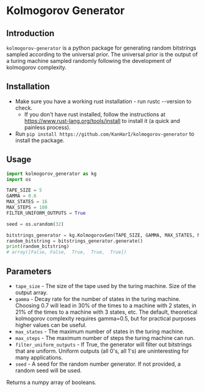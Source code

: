 # Kolmogorov Generator
## Introduction
`kolmogorov-generator` is a python package for generating random bitstrings sampled according to the universal prior. The universal prior is the output of a turing machine sampled randomly following the development of kolmogorov complexity.

## Installation
* Make sure you have a working rust installation - run rustc --version to check.
  * If you don't have rust installed, follow the instructions at https://www.rust-lang.org/tools/install to install it (a quick and painless process).
* Run `pip install https://github.com/KanHarI/kolmogorov-generator` to install the package.

## Usage
```python
import kolmogorov_generator as kg
import os

TAPE_SIZE = 5
GAMMA = 0.6
MAX_STATES = 16
MAX_STEPS = 100
FILTER_UNIFORM_OUTPUTS = True

seed = os.urandom(32)

bitstrings_generator = kg.KolmogorovGen(TAPE_SIZE, GAMMA, MAX_STATES, MAX_STEPS, FILTER_UNIFORM_OUTPUTS, seed)
random_bitstring = bitstrings_generator.generate()
print(random_bitstring)
# array([False, False,  True,  True,  True])
```

## Parameters 
* `tape_size` - The size of the tape used by the turing machine. Size of the output array.
* `gamma` - Decay rate for the number of states in the turing machine. Choosing 0.7 will lead in 30% of the times to a machine with 2 states, in 21% of the times to a machine with 3 states, etc. The default, theoretical kolmogorov complexity requires gamma=0.5, but for practical purposes higher values can be useful.
* `max_states` - The maximum number of states in the turing machine.
* `max_steps` - The maximum number of steps the turing machine can run.
* `filter_uniform_outputs` - If True, the generator will filter out bitstrings that are uniform. Uniform outputs (all 0's, all 1's) are uninteresting for many applications.
* `seed` - A seed for the random number generator. If not provided, a random seed will be used.

Returns a numpy array of booleans.